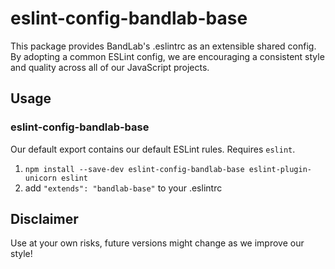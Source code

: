 # eslint-config-bandlab-base

This package provides BandLab's .eslintrc as an extensible shared config.
By adopting a common ESLint config, we are encouraging a consistent style and quality across all of our JavaScript projects.

## Usage

### eslint-config-bandlab-base

Our default export contains our default ESLint rules. Requires `eslint`.

1. `npm install --save-dev eslint-config-bandlab-base eslint-plugin-unicorn eslint`
2. add `"extends": "bandlab-base"` to your .eslintrc

## Disclaimer

Use at your own risks, future versions might change as we improve our style!
